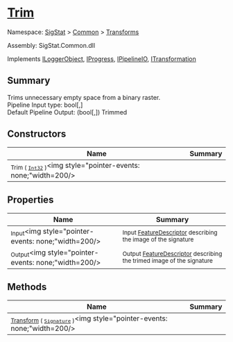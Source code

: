 # [Trim](./Trim.md)

Namespace: [SigStat]() > [Common](./../README.md) > [Transforms](./README.md)

Assembly: SigStat.Common.dll

Implements [ILoggerObject](./../ILoggerObject.md), [IProgress](./../Helpers/IProgress.md), [IPipelineIO](./../Pipeline/IPipelineIO.md), [ITransformation](./../ITransformation.md)

## Summary
Trims unnecessary empty space from a binary raster.  <br>Pipeline Input type: bool[,]<br>Default Pipeline Output: (bool[,]) Trimmed

## Constructors

| Name | Summary | 
| --- | --- | 
| <sub>Trim ( [`Int32`](https://docs.microsoft.com/en-us/dotnet/api/System.Int32) )</sub><img style="pointer-events: none;"width=200/></div>| <sub></sub>| <br>


## Properties

| Name | Summary | 
| --- | --- | 
| <sub>Input</sub><img style="pointer-events: none;"width=200/></div>| <sub>Input [FeatureDescriptor](https://github.com/hargitomi97/sigstat/blob/master/docs/md/SigStat/Common/FeatureDescriptor.md) describing the image of the signature</sub>| <br>
| <sub>Output</sub><img style="pointer-events: none;"width=200/></div>| <sub>Output [FeatureDescriptor](https://github.com/hargitomi97/sigstat/blob/master/docs/md/SigStat/Common/FeatureDescriptor.md) describing the trimed image of the signature</sub>| <br>


## Methods

| Name | Summary | 
| --- | --- | 
| <sub>[Transform](./Methods/Trim-100663724.md) ( [`Signature`](./../Signature.md) )</sub><img style="pointer-events: none;"width=200/></div>| <sub></sub>| <br>


